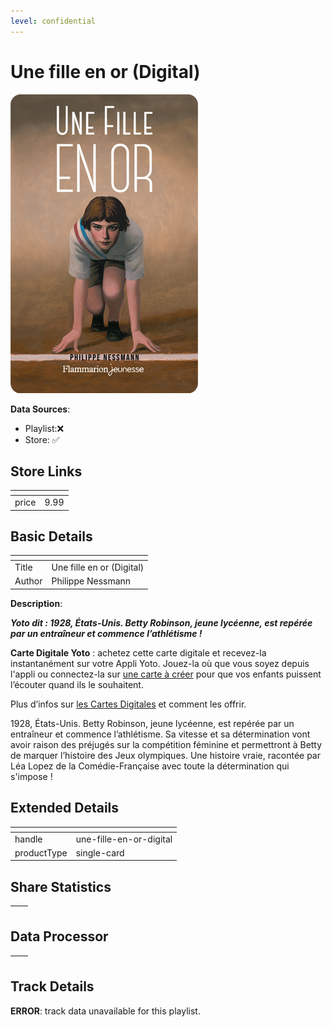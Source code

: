 ```yaml
---
level: confidential
---
```

# Une fille en or (Digital)

![card_[izmhH].png](../../img/cards/card_[izmhH].png)

**Data Sources**: 

- Playlist:❌
- Store: ✅


## Store Links

| <!-- --> | <!-- --> |
| - | - |
| price | 9.99 |


## Basic Details

| <!-- --> | <!-- --> |
| - | - |
| Title | Une fille en or (Digital) |
| Author | Philippe Nessmann |

**Description**:

**_Yoto dit : 1928, États-Unis. Betty Robinson, jeune lycéenne, est repérée par un entraîneur et commence l’athlétisme !_**

**Carte Digitale Yoto** : achetez cette carte digitale et recevez-la instantanément sur votre Appli Yoto. Jouez-la où que vous soyez depuis l'appli ou connectez-la sur [une carte à créer](https://eu.yotoplay.com/fr/make-your-own) pour que vos enfants puissent l’écouter quand ils le souhaitent.

Plus d’infos sur [](https://yoto.space/news/post/what-are-yoto-digital-cards-qvmzlBoC15iUw5K)[les Cartes Digitales](/blogs/yoto-journal/c-est-quoi-les-cartes-yoto-digitales) [](https://yoto.space/news/post/what-are-yoto-digital-cards-qvmzlBoC15iUw5K)et comment les offrir.

1928, États-Unis. Betty Robinson, jeune lycéenne, est repérée par un entraîneur et commence l’athlétisme. Sa vitesse et sa détermination vont avoir raison des préjugés sur la compétition féminine et permettront à Betty de marquer l’histoire des Jeux olympiques. Une histoire vraie, racontée par Léa Lopez de la Comédie-Française avec toute la détermination qui s'impose !


## Extended Details

| <!-- --> | <!-- --> |
| - | - |
| handle | une-fille-en-or-digital |
| productType | single-card |


## Share Statistics

| <!-- --> | <!-- --> |
| - | - |


## Data Processor

| <!-- --> | <!-- --> |
| - | - |


## Track Details

**ERROR**: track data unavailable for this playlist.
